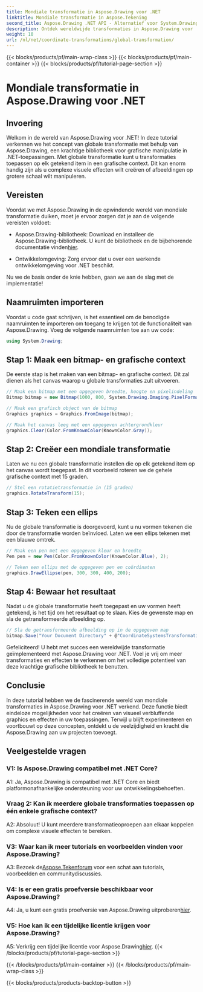 ```yaml
---
title: Mondiale transformatie in Aspose.Drawing voor .NET
linktitle: Mondiale transformatie in Aspose.Tekening
second_title: Aspose.Drawing .NET API - Alternatief voor System.Drawing.Common
description: Ontdek wereldwijde transformaties in Aspose.Drawing voor .NET en creëer met gemak verbluffende graphics. Volg onze stapsgewijze handleiding voor een naadloze ervaring.
weight: 10
url: /nl/net/coordinate-transformations/global-transformation/
---
```


{{< blocks/products/pf/main-wrap-class >}}
{{< blocks/products/pf/main-container >}}
{{< blocks/products/pf/tutorial-page-section >}}

# Mondiale transformatie in Aspose.Drawing voor .NET

## Invoering

Welkom in de wereld van Aspose.Drawing voor .NET! In deze tutorial verkennen we het concept van globale transformatie met behulp van Aspose.Drawing, een krachtige bibliotheek voor grafische manipulatie in .NET-toepassingen. Met globale transformatie kunt u transformaties toepassen op elk getekend item in een grafische context. Dit kan enorm handig zijn als u complexe visuele effecten wilt creëren of afbeeldingen op grotere schaal wilt manipuleren.

## Vereisten

Voordat we met Aspose.Drawing in de opwindende wereld van mondiale transformatie duiken, moet je ervoor zorgen dat je aan de volgende vereisten voldoet:

-  Aspose.Drawing-bibliotheek: Download en installeer de Aspose.Drawing-bibliotheek. U kunt de bibliotheek en de bijbehorende documentatie vinden[hier](https://reference.aspose.com/drawing/net/).

- Ontwikkelomgeving: Zorg ervoor dat u over een werkende ontwikkelomgeving voor .NET beschikt.

Nu we de basis onder de knie hebben, gaan we aan de slag met de implementatie!

## Naamruimten importeren

Voordat u code gaat schrijven, is het essentieel om de benodigde naamruimten te importeren om toegang te krijgen tot de functionaliteit van Aspose.Drawing. Voeg de volgende naamruimten toe aan uw code:

```csharp
using System.Drawing;
```

## Stap 1: Maak een bitmap- en grafische context

De eerste stap is het maken van een bitmap- en grafische context. Dit zal dienen als het canvas waarop u globale transformaties zult uitvoeren.

```csharp
// Maak een bitmap met een opgegeven breedte, hoogte en pixelindeling
Bitmap bitmap = new Bitmap(1000, 800, System.Drawing.Imaging.PixelFormat.Format32bppPArgb);

// Maak een grafisch object van de bitmap
Graphics graphics = Graphics.FromImage(bitmap);

// Maak het canvas leeg met een opgegeven achtergrondkleur
graphics.Clear(Color.FromKnownColor(KnownColor.Gray));
```

## Stap 2: Creëer een mondiale transformatie

Laten we nu een globale transformatie instellen die op elk getekend item op het canvas wordt toegepast. In dit voorbeeld roteren we de gehele grafische context met 15 graden.

```csharp
// Stel een rotatietransformatie in (15 graden)
graphics.RotateTransform(15);
```

## Stap 3: Teken een ellips

Nu de globale transformatie is doorgevoerd, kunt u nu vormen tekenen die door de transformatie worden beïnvloed. Laten we een ellips tekenen met een blauwe omtrek.

```csharp
// Maak een pen met een opgegeven kleur en breedte
Pen pen = new Pen(Color.FromKnownColor(KnownColor.Blue), 2);

// Teken een ellips met de opgegeven pen en coördinaten
graphics.DrawEllipse(pen, 300, 300, 400, 200);
```

## Stap 4: Bewaar het resultaat

Nadat u de globale transformatie heeft toegepast en uw vormen heeft getekend, is het tijd om het resultaat op te slaan. Kies de gewenste map en sla de getransformeerde afbeelding op.

```csharp
// Sla de getransformeerde afbeelding op in de opgegeven map
bitmap.Save("Your Document Directory" + @"CoordinateSystemsTransformations\GlobalTransformation_out.png");
```

Gefeliciteerd! U hebt met succes een wereldwijde transformatie geïmplementeerd met Aspose.Drawing voor .NET. Voel je vrij om meer transformaties en effecten te verkennen om het volledige potentieel van deze krachtige grafische bibliotheek te benutten.

## Conclusie

In deze tutorial hebben we de fascinerende wereld van mondiale transformaties in Aspose.Drawing voor .NET verkend. Deze functie biedt eindeloze mogelijkheden voor het creëren van visueel verbluffende graphics en effecten in uw toepassingen. Terwijl u blijft experimenteren en voortbouwt op deze concepten, ontdekt u de veelzijdigheid en kracht die Aspose.Drawing aan uw projecten toevoegt.

## Veelgestelde vragen

### V1: Is Aspose.Drawing compatibel met .NET Core?

A1: Ja, Aspose.Drawing is compatibel met .NET Core en biedt platformonafhankelijke ondersteuning voor uw ontwikkelingsbehoeften.

### Vraag 2: Kan ik meerdere globale transformaties toepassen op één enkele grafische context?

A2: Absoluut! U kunt meerdere transformatieoproepen aan elkaar koppelen om complexe visuele effecten te bereiken.

### V3: Waar kan ik meer tutorials en voorbeelden vinden voor Aspose.Drawing?

 A3: Bezoek de[Aspose.Tekenforum](https://forum.aspose.com/c/diagram/17) voor een schat aan tutorials, voorbeelden en communitydiscussies.

### V4: Is er een gratis proefversie beschikbaar voor Aspose.Drawing?

A4: Ja, u kunt een gratis proefversie van Aspose.Drawing uitproberen[hier](https://releases.aspose.com/).

### V5: Hoe kan ik een tijdelijke licentie krijgen voor Aspose.Drawing?

 A5: Verkrijg een tijdelijke licentie voor Aspose.Drawing[hier](https://purchase.aspose.com/temporary-license/).
{{< /blocks/products/pf/tutorial-page-section >}}

{{< /blocks/products/pf/main-container >}}
{{< /blocks/products/pf/main-wrap-class >}}

{{< blocks/products/products-backtop-button >}}
